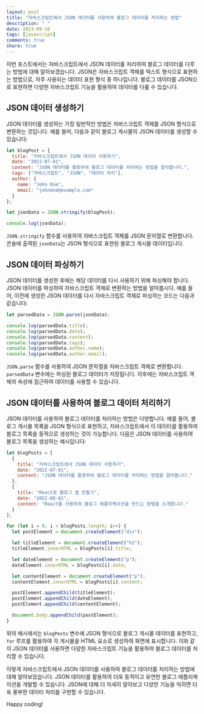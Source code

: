 ```yaml
---
layout: post
title: "자바스크립트에서 JSON 데이터를 사용하여 블로그 데이터를 처리하는 방법"
description: " "
date: 2023-09-10
tags: [javascript]
comments: true
share: true
---
```


이번 포스트에서는 자바스크립트에서 JSON 데이터를 처리하여 블로그 데이터를 다루는 방법에 대해 알아보겠습니다. JSON은 자바스크립트 객체를 텍스트 형식으로 표현하는 방법으로, 자주 사용되는 데이터 표현 형식 중 하나입니다. 블로그 데이터를 JSON으로 표현하면 다양한 자바스크립트 기능을 활용하여 데이터를 다룰 수 있습니다.

## JSON 데이터 생성하기

JSON 데이터를 생성하는 가장 일반적인 방법은 자바스크립트 객체를 JSON 형식으로 변환하는 것입니다. 예를 들어, 다음과 같이 블로그 게시물의 JSON 데이터를 생성할 수 있습니다:

```javascript
let blogPost = {
  title: "자바스크립트에서 JSON 데이터 사용하기",
  date: "2022-07-01",
  content: "JSON 데이터를 활용하여 블로그 데이터를 처리하는 방법을 알아봅니다.",
  tags: ["자바스크립트", "JSON", "데이터 처리"],
  author: {
    name: "John Doe",
    email: "johndoe@example.com"
  }
};

let jsonData = JSON.stringify(blogPost);

console.log(jsonData);
```

`JSON.stringify` 함수를 사용하여 자바스크립트 객체를 JSON 문자열로 변환합니다. 콘솔에 출력된 `jsonData`는 JSON 형식으로 표현된 블로그 게시물 데이터입니다.

## JSON 데이터 파싱하기

JSON 데이터를 생성한 후에는 해당 데이터를 다시 사용하기 위해 파싱해야 합니다. JSON 데이터를 파싱하여 자바스크립트 객체로 변환하는 방법을 알아봅시다. 예를 들어, 이전에 생성한 JSON 데이터를 다시 자바스크립트 객체로 파싱하는 코드는 다음과 같습니다:

```javascript
let parsedData = JSON.parse(jsonData);

console.log(parsedData.title);
console.log(parsedData.date);
console.log(parsedData.content);
console.log(parsedData.tags);
console.log(parsedData.author.name);
console.log(parsedData.author.email);
```

`JSON.parse` 함수를 사용하여 JSON 문자열을 자바스크립트 객체로 변환합니다. `parsedData` 변수에는 파싱된 블로그 데이터가 저장됩니다. 이후에는 자바스크립트 객체의 속성에 접근하여 데이터를 사용할 수 있습니다.

## JSON 데이터를 사용하여 블로그 데이터 처리하기

JSON 데이터를 사용하여 블로그 데이터를 처리하는 방법은 다양합니다. 예를 들어, 블로그 게시물 목록을 JSON 형식으로 표현하고, 자바스크립트에서 이 데이터를 활용하여 블로그 목록을 동적으로 생성하는 것이 가능합니다. 다음은 JSON 데이터를 사용하여 블로그 목록을 생성하는 예시입니다:

```javascript
let blogPosts = [
  {
    title: "자바스크립트에서 JSON 데이터 사용하기",
    date: "2022-07-01",
    content: "JSON 데이터를 활용하여 블로그 데이터를 처리하는 방법을 알아봅니다."
  },
  {
    title: "React로 블로그 앱 만들기",
    date: "2022-08-01",
    content: "React를 사용하여 블로그 애플리케이션을 만드는 방법을 소개합니다."
  }
];

for (let i = 0; i < blogPosts.length; i++) {
  let postElement = document.createElement("div");

  let titleElement = document.createElement("h2");
  titleElement.innerHTML = blogPosts[i].title;

  let dateElement = document.createElement("p");
  dateElement.innerHTML = blogPosts[i].date;

  let contentElement = document.createElement("p");
  contentElement.innerHTML = blogPosts[i].content;

  postElement.appendChild(titleElement);
  postElement.appendChild(dateElement);
  postElement.appendChild(contentElement);

  document.body.appendChild(postElement);
}
```

위의 예시에서는 `blogPosts` 변수에 JSON 형식으로 블로그 게시물 데이터를 표현하고, `for` 루프를 활용하여 각 게시물을 HTML 요소로 생성하여 화면에 표시합니다. 이와 같이 JSON 데이터를 사용하면 다양한 자바스크립트 기능을 활용하여 블로그 데이터를 처리할 수 있습니다.

이렇게 자바스크립트에서 JSON 데이터를 사용하여 블로그 데이터를 처리하는 방법에 대해 알아보았습니다. JSON 데이터를 활용하여 더욱 동적이고 유연한 블로그 애플리케이션을 개발할 수 있습니다. JSON에 대해 더 자세히 알아보고 다양한 기능을 익히면 더욱 풍부한 데이터 처리를 구현할 수 있습니다.

Happy coding!